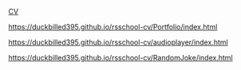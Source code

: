 [CV](https://duckbilled395.github.io/rsschool-cv/index.html)

https://duckbilled395.github.io/rsschool-cv/Portfolio/index.html

https://duckbilled395.github.io/rsschool-cv/audioplayer/index.html

https://duckbilled395.github.io/rsschool-cv/RandomJoke/index.html

